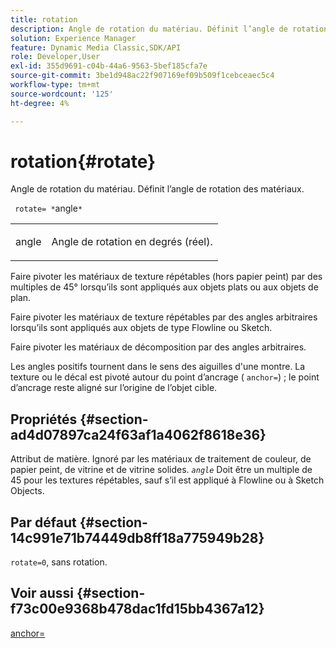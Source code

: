 ```yaml
---
title: rotation
description: Angle de rotation du matériau. Définit l’angle de rotation des matériaux.
solution: Experience Manager
feature: Dynamic Media Classic,SDK/API
role: Developer,User
exl-id: 355d9691-c04b-44a6-9563-5bef185cfa7e
source-git-commit: 3be1d948ac22f907169ef09b509f1cebceaec5c4
workflow-type: tm+mt
source-wordcount: '125'
ht-degree: 4%

---
```


# rotation{#rotate}

Angle de rotation du matériau. Définit l’angle de rotation des matériaux.

` rotate= *`angle`*`

<table id="simpletable_F1A87ECD86E8429788825374A6882CB9"> 
 <tr class="strow"> 
  <td class="stentry"> <p> <span class="varname"> angle </span> </p> </td> 
  <td class="stentry"> <p>Angle de rotation en degrés (réel). </p> </td> 
 </tr> 
</table>

Faire pivoter les matériaux de texture répétables (hors papier peint) par des multiples de 45° lorsqu’ils sont appliqués aux objets plats ou aux objets de plan.

Faire pivoter les matériaux de texture répétables par des angles arbitraires lorsqu’ils sont appliqués aux objets de type Flowline ou Sketch.

Faire pivoter les matériaux de décomposition par des angles arbitraires.

Les angles positifs tournent dans le sens des aiguilles d&#39;une montre. La texture ou le décal est pivoté autour du point d’ancrage ( `anchor=`) ; le point d’ancrage reste aligné sur l’origine de l’objet cible.

## Propriétés {#section-ad4d07897ca24f63af1a4062f8618e36}

Attribut de matière. Ignoré par les matériaux de traitement de couleur, de papier peint, de vitrine et de vitrine solides. *`angle`* Doit être un multiple de 45 pour les textures répétables, sauf s’il est appliqué à Flowline ou à Sketch Objects.

## Par défaut {#section-14c991e71b74449db8ff18a775949b28}

`rotate=0`, sans rotation.

## Voir aussi {#section-f73c00e9368b478dac1fd15bb4367a12}

[anchor=](../../../../../ir-api/http-protocol/image-rendering-api-ref/c-ir-http-protocol-ref/c-ir-http-protocol-command-reference/r-ir-http-anchor.md#reference-d53923d785c9442997dc7f2199524c26)
